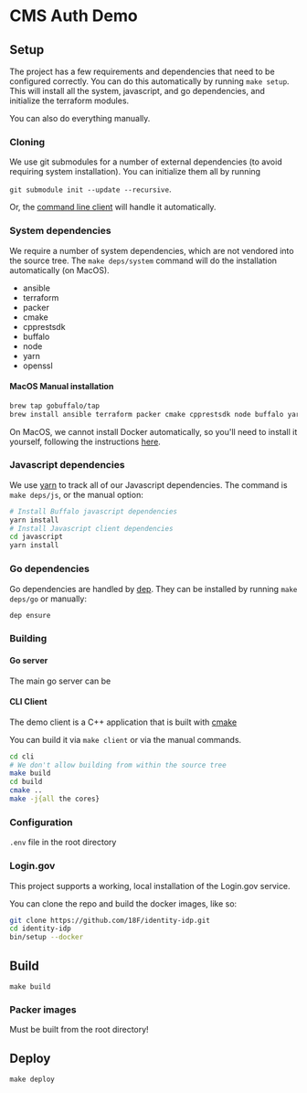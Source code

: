 # CMS Auth Demo

## Setup

The project has a few requirements and dependencies that need to be configured correctly.
You can do this automatically by running `make setup`.
This will install all the system, javascript, and go dependencies, and initialize the terraform modules.

You can also do everything manually.

### Cloning

We use git submodules for a number of external dependencies (to avoid requiring system installation).
You can initialize them all by running

`git submodule init --update --recursive`.

Or, the [command line client](#cli-client) will handle it automatically. 

### System dependencies

We require a number of system dependencies, which are not vendored into the source tree.
The `make deps/system` command will do the installation automatically (on MacOS).

- ansible
- terraform
- packer
- cmake
- cpprestsdk
- buffalo
- node
- yarn
- openssl

#### MacOS Manual installation
```bash
brew tap gobuffalo/tap
brew install ansible terraform packer cmake cpprestsdk node buffalo yarn
```

On MacOS, we cannot install Docker automatically, so you'll need to install it yourself, following the instructions [here](https://docs.docker.com/docker-for-mac/install/).

### Javascript dependencies

We use [yarn](https://yarnpkg.com) to track all of our Javascript dependencies.
The command is `make deps/js`, or the manual option:

```bash
# Install Buffalo javascript dependencies
yarn install
# Install Javascript client dependencies
cd javascript
yarn install
```

### Go dependencies

Go dependencies are handled by [dep](https://golang.github.io/dep/).
They can be installed by running `make deps/go` or manually:

```bash
dep ensure
```

### Building

#### Go server

The main go server can be 


#### CLI Client

The demo client is a C++ application that is built with [cmake](https://cmake.org)

You can build it via `make client` or via the manual commands.

```bash
cd cli
# We don't allow building from within the source tree
make build
cd build
cmake ..
make -j{all the cores}
```





### Configuration

`.env` file in the root directory

### Login.gov

This project supports a working, local installation of the Login.gov service.

You can clone the repo and build the docker images, like so:

```bash
git clone https://github.com/18F/identity-idp.git
cd identity-idp
bin/setup --docker
```

## Build

`make build`


### Packer images

Must be built from the root directory!

## Deploy

`make deploy`
